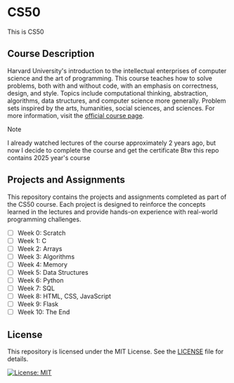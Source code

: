 # CS50

This is CS50

## Course Description

Harvard University's introduction to the intellectual enterprises of computer science and the art of programming. This course teaches how to solve problems, both with and without code, with an emphasis on correctness, design, and style. Topics include computational thinking, abstraction, algorithms, data structures, and computer science more generally. Problem sets inspired by the arts, humanities, social sciences, and sciences.
For more information, visit the [official course page](https://cs50.harvard.edu/x/2025/).

> [!NOTE]
> I already watched lectures of the course approximately 2 years ago, but now I decide to complete the course and get the certificate
> Btw this repo contains 2025 year's course

## Projects and Assignments

This repository contains the projects and assignments completed as part of the CS50 course. Each project is designed to reinforce the concepts learned in the lectures and provide hands-on experience with real-world programming challenges.

- [ ] Week 0: Scratch
- [ ] Week 1: C
- [ ] Week 2: Arrays
- [ ] Week 3: Algorithms
- [ ] Week 4: Memory
- [ ] Week 5: Data Structures
- [ ] Week 6: Python
- [ ] Week 7: SQL
- [ ] Week 8: HTML, CSS, JavaScript
- [ ] Week 9: Flask
- [ ] Week 10: The End

## License

This repository is licensed under the MIT License. See the [LICENSE](LICENSE) file for details.

[![License: MIT](https://img.shields.io/badge/License-MIT-yellow.svg)](https://opensource.org/licenses/MIT)
